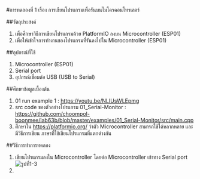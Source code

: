 #การทดลองที่ 1 เรื่อง การเขียนโปรแกรมเพื่อรันบนไมโครคอนโทรเลอร์

##วัตถุประสงค์
1. เพื่อศึกษาวิธีการเขียนโปรแกรมด้วย PlatformIO ลงบน Microcontroller (ESP01)
2. เพื่อให้เข้าใจการทำงานของโปรแกรมที่รันลงไปใน Microcontroller (ESP01)

##อุปกรณ์ที่ใช้
1. Microcontroller (ESP01)
2. Serial port
3. อุปกรณ์เชื่อมต่อ USB (USB to Serial)

##ศึกษาข้อมูลเบื้องต้น
1. 01 run example 1 : https://youtu.be/NLIUsWLEpmg
2. src code ของตัวอย่างโปรแกรม 01_Serial-Monitor : https://github.com/choompol-boonmee/lab63b/blob/master/examples/01_Serial-Monitor/src/main.cpp
3. ศึกษาใน https://platformio.org/ ว่าตัว Microcontroller สามารถใช้ได้หลากหลาย และมีวิธีการเขียน ภาษาที่ใช้เขียนโปรแกรมที่แตกต่างกัน

##วิธีการทำการทดลอง
1. เขียนโปรแกรมลงใน Microcontroller โดยต่อ Microcontroller เข้าทาง Serial port
![รูปที่1-3](https://drive.google.com/file/d/1wMaCsCZaId1AAO9_N2dlGmebZV0BhzP7/view)
2. 
